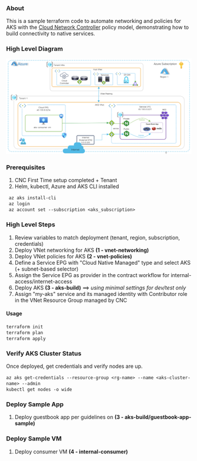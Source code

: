 ### About <a name = "about"></a>

This is a sample terraform code to automate networking and policies for AKS with the [Cloud Network Controller](https://www.cisco.com/c/en/us/solutions/data-center-virtualization/application-centric-infrastructure/cloud-network-controller.html) policy model, demonstrating how to build connectivity to native services. 

### High Level Diagram

![High Level Diagram](images/hld.png)

### Prerequisites

1. CNC First Time setup completed + Tenant
2. Helm, kubectl, Azure and AKS CLI installed

```
 az aks install-cli
 az login
 az account set --subscription <aks_subscription>
```

### High Level Steps

1. Review variables to match deployment (tenant, region, subscription, credentials)
2. Deploy VNet networking for AKS **(1 - vnet-networking)**
3. Deploy VNet policies for AKS **(2 - vnet-policies)**
4. Define a Service EPG with "Cloud Native Managed" type and select AKS (+ subnet-based selector)
5. Assign the Service EPG as provider in the contract workflow for internal-access/internet-access
6. Deploy AKS **(3 - aks-build)** ==> *using minimal settings for dev/test only*
7. Assign "my-aks" service and its managed identity with Contributor role in the VNet Resource Group managed by CNC 

#### Usage

```
terraform init
terraform plan
terraform apply
```

### Verify AKS Cluster Status

Once deployed, get credentials and verify nodes are up.

```
az aks get-credentials --resource-group <rg-name> --name <aks-cluster-name> --admin
kubectl get nodes -o wide
```
### Deploy Sample App

1. Deploy guestbook app per guidelines on **(3 - aks-build/guestbook-app-sample)**

### Deploy Sample VM

1. Deploy consumer VM **(4 - internal-consumer)**